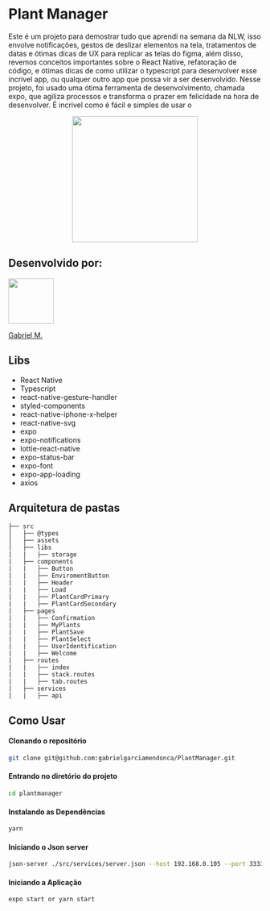 
<h1>Plant Manager</h1>

<p>Este é um projeto para demostrar tudo que aprendi na semana da NLW, isso envolve notificações, gestos de deslizar elementos na tela, tratamentos de datas e ótimas dicas de UX para replicar as telas do figma, além disso, revemos conceitos importantes sobre o React Native, refatoração de código, e ótimas dicas de como utilizar o typescript para desenvolver esse incrivel app, ou qualquer outro app que possa vir a ser desenvolvido. Nesse projeto, foi usado uma ótima ferramenta de desenvolvimento, chamada expo, que agiliza processos e transforma o prazer em felicidade na hora de desenvolver. É incrivel como é fácil e simples de usar o </p>

<div align="center">
   <img src="https://github.com/gabrielgarciamendonca/PlantManager/blob/main/PlantManageExample.gif" width="250" />
</div>

## Desenvolvido por: 
 
<a href="https://cutt.ly/SlOQcBf" target="_blank"> 
<img src="https://cutt.ly/1lOlfra" width="90"/></a>

<a href="https://cutt.ly/SlOQcBf" rel="nofollow">Gabriel M.</a> 

## Libs

- React Native
- Typescript
- react-native-gesture-handler
- styled-components
- react-native-iphone-x-helper
- react-native-svg
- expo
- expo-notifications
- lottie-react-native
- expo-status-bar
- expo-font
- expo-app-loading
- axios

## Arquitetura de pastas

```
├── src
│   ├── @types
│   ├── assets
│   ├── libs
|   |   ├── storage
|   ├── components
|   |   ├── Button
|   |   ├── EnviromentButton
|   |   ├── Header
|   |   ├── Load
|   |   ├── PlantCardPrimary
|   |   ├── PlantCardSecondary
|   ├── pages
|   |   ├── Confirmation
|   |   ├── MyPlants
|   |   ├── PlantSave
|   |   ├── PlantSelect
|   |   ├── UserIdentification
|   |   ├── Welcome
|   ├── routes
|   |   ├── index
|   |   ├── stack.routes
|   |   ├── tab.routes
|   ├── services
|   |   ├── api
```

## Como Usar

#### Clonando o repositório

```bash
git clone git@github.com:gabrielgarciamendonca/PlantManager.git
```

#### Entrando no diretório do projeto

```bash
cd plantmanager
```

#### Instalando as Dependências

```bash
yarn
```

#### Iniciando o Json server

```bash
json-server ./src/services/server.json --host 192.168.0.105 --port 3333 --delay 700
```

#### Iniciando a Aplicação

```bash
expo start or yarn start
```

